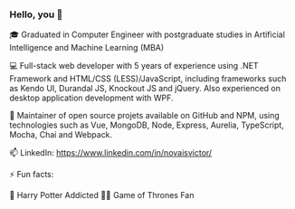 ### Hello, you 👋

<!--
**Vicnovais/Vicnovais** is a ✨ _special_ ✨ repository because its `README.md` (this file) appears on your GitHub profile.

Here are some ideas to get you started:

- 🔭 I’m currently working on ...
- 🌱 I’m currently learning ...
- 👯 I’m looking to collaborate on ...
- 🤔 I’m looking for help with ...
- 💬 Ask me about ...
- 📫 How to reach me: ...
- 😄 Pronouns: ...
- ⚡ Fun fact: ...
-->
:mortar_board: Graduated in Computer Engineer with postgraduate studies in Artificial Intelligence and Machine Learning (MBA)

:computer: Full-stack web developer with 5 years of experience using .NET Framework and HTML/CSS (LESS)/JavaScript, including frameworks such as Kendo UI, Durandal JS, Knockout JS and jQuery. Also experienced on desktop application development with WPF.

:book: Maintainer of open source projets available on GitHub and NPM, using technologies such as Vue, MongoDB, Node, Express, Aurelia, TypeScript, Mocha, Chai and Webpack.

📫 LinkedIn: https://www.linkedin.com/in/novaisvictor/

⚡ Fun facts:

:mage: Harry Potter Addicted
:elf_man: Game of Thrones Fan

